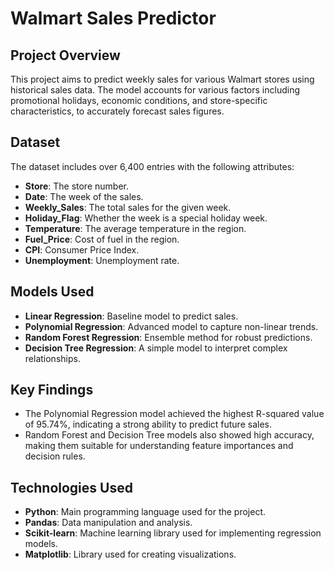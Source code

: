 # Walmart Sales Predictor 

## Project Overview
This project aims to predict weekly sales for various Walmart stores using historical sales data. The model accounts for various factors including promotional holidays, economic conditions, and store-specific characteristics, to accurately forecast sales figures.

## Dataset
The dataset includes over 6,400 entries with the following attributes:
- **Store**: The store number.
- **Date**: The week of the sales.
- **Weekly_Sales**: The total sales for the given week.
- **Holiday_Flag**: Whether the week is a special holiday week.
- **Temperature**: The average temperature in the region.
- **Fuel_Price**: Cost of fuel in the region.
- **CPI**: Consumer Price Index.
- **Unemployment**: Unemployment rate.

## Models Used
- **Linear Regression**: Baseline model to predict sales.
- **Polynomial Regression**: Advanced model to capture non-linear trends.
- **Random Forest Regression**: Ensemble method for robust predictions.
- **Decision Tree Regression**: A simple model to interpret complex relationships.

## Key Findings
- The Polynomial Regression model achieved the highest R-squared value of 95.74%, indicating a strong ability to predict future sales.
- Random Forest and Decision Tree models also showed high accuracy, making them suitable for understanding feature importances and decision rules.

## Technologies Used
- **Python**: Main programming language used for the project.
- **Pandas**: Data manipulation and analysis.
- **Scikit-learn**: Machine learning library used for implementing regression models.
- **Matplotlib**: Library used for creating visualizations.
